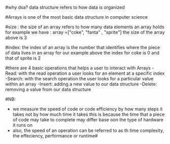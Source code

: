 #why dsa?
data structure refers to how data is organized


#Arrays
is one of the most basic data structure in computer science

#size :
the size of an array refers to how many data elements an array holds
for example we have : array =["coke", "fanta" , "sprite"]
the size of the array above is 3

#index:
the index of an array is the number that identifies where the piece of data lives in an array
for our example above the index for coke is 0 and that of sprite is 2

#there are 4 basic operations that helps a user to interact with Arrays
-Read: with the read operation a user looks for an element at a specific index
-Search: with the search operation the user looks for a particular value within an array
-Insert: adding a new value to our data structure 
-Delete:  removing a value from our data structure

#NB:
- we measure the speed of code or code efficiency by how many steps it takes not by how much time it takes
this is because the time that a piece of code may take to complete may differ base oon the type of
hardware it runs on
- also, the speed of an operation can be referred to as th time complexity, the effeciency, performance or runtime#

